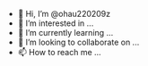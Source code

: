 - 👋 Hi, I’m @ohau220209z
- 👀 I’m interested in ...
- 🌱 I’m currently learning ...
- 💞️ I’m looking to collaborate on ...
- 📫 How to reach me ...

<!---
ohau220209z/ohau220209z is a ✨ special ✨ repository because its `README.md` (this file) appears on your GitHub profile.
You can click the Preview link to take a look at your changes.
--->
